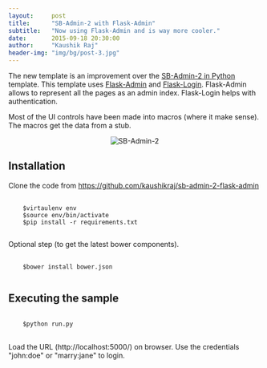```yaml
---
layout:     post
title:      "SB-Admin-2 with Flask-Admin"
subtitle:   "Now using Flask-Admin and is way more cooler."
date:       2015-09-18 20:30:00
author:     "Kaushik Raj"
header-img: "img/bg/post-3.jpg"
---
```

<p>
The new template is an improvement over the <a href="{% post_url 2015-08-27-sb-admin-2-python %}">SB-Admin-2 in Python</a> template.
This template uses <a href="http://flask-admin.readthedocs.org/en/latest/">Flask-Admin</a> and
<a href="https://flask-login.readthedocs.org/en/latest/">Flask-Login</a>. Flask-Admin allows to represent all the pages as an admin index.
Flask-Login helps with authentication.
</p>

<p>
Most of the UI controls have been made into macros (where it make sense). The macros get the data from a stub.
</p>

<p align="center">
    <img class="img-responsive" src="{{ site.baseurl }}/img/sb-admin-2.jpg" alt="SB-Admin-2">
</p>

<h2 class="section-heading">
Installation
</h2>

<p>
Clone the code from <a href="https://github.com/kaushikraj/sb-admin-2-flask-admin">https://github.com/kaushikraj/sb-admin-2-flask-admin</a>
</p>

<pre>
    <code>
    $virtaulenv env
    $source env/bin/activate
    $pip install -r requirements.txt
    </code>
</pre>

<p>
Optional step (to get the latest bower components).
</p>

<pre>
    <code>
    $bower install bower.json
    </code>
</pre>

<h2 class="section-heading">
Executing the sample
</h2>

<pre>
<code>
    $python run.py
</code>
</pre>

<p>
Load the URL (http://localhost:5000/) on browser. Use the credentials "john:doe" or "marry:jane" to login.
</p>
